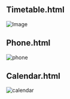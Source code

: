 Timetable.html
--------------------------------------------------------------------
![Image](https://github.com/user-attachments/assets/d5dc3bd1-0ed9-49d9-b7d1-d64088bfdbd3)

Phone.html
-----------------------------------------------------------------------
![phone](https://github.com/user-attachments/assets/df74cc7f-a39c-42f2-a0de-44b039a04c01)

Calendar.html
----------------------------------------------------------------------
![calendar](https://github.com/user-attachments/assets/576145e6-84ad-4325-8325-db58fcaf661a)
